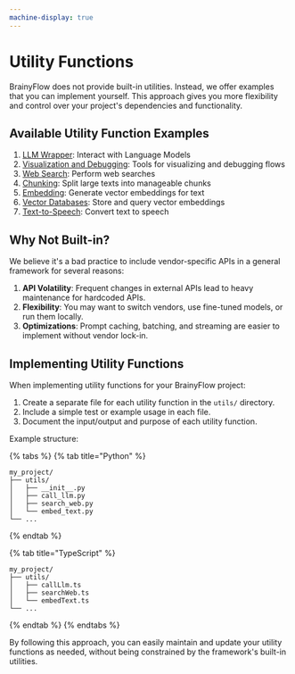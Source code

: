 ```yaml
---
machine-display: true
---
```


# Utility Functions

BrainyFlow does not provide built-in utilities. Instead, we offer examples that you can implement yourself. This approach gives you more flexibility and control over your project's dependencies and functionality.

## Available Utility Function Examples

1. [LLM Wrapper](./llm.md): Interact with Language Models
2. [Visualization and Debugging](./viz.md): Tools for visualizing and debugging flows
3. [Web Search](./websearch.md): Perform web searches
4. [Chunking](./chunking.md): Split large texts into manageable chunks
5. [Embedding](./embedding.md): Generate vector embeddings for text
6. [Vector Databases](./vector.md): Store and query vector embeddings
7. [Text-to-Speech](./text_to_speech.md): Convert text to speech

## Why Not Built-in?

We believe it's a bad practice to include vendor-specific APIs in a general framework for several reasons:

1. **API Volatility**: Frequent changes in external APIs lead to heavy maintenance for hardcoded APIs.
2. **Flexibility**: You may want to switch vendors, use fine-tuned models, or run them locally.
3. **Optimizations**: Prompt caching, batching, and streaming are easier to implement without vendor lock-in.

## Implementing Utility Functions

When implementing utility functions for your BrainyFlow project:

1. Create a separate file for each utility function in the `utils/` directory.
2. Include a simple test or example usage in each file.
3. Document the input/output and purpose of each utility function.

Example structure:

{% tabs %}
{% tab title="Python" %}

```
my_project/
├── utils/
│   ├── __init__.py
│   ├── call_llm.py
│   ├── search_web.py
│   └── embed_text.py
└── ...
```

{% endtab %}

{% tab title="TypeScript" %}

```
my_project/
├── utils/
│   ├── callLlm.ts
│   ├── searchWeb.ts
│   └── embedText.ts
└── ...
```

{% endtab %}
{% endtabs %}

By following this approach, you can easily maintain and update your utility functions as needed, without being constrained by the framework's built-in utilities.
